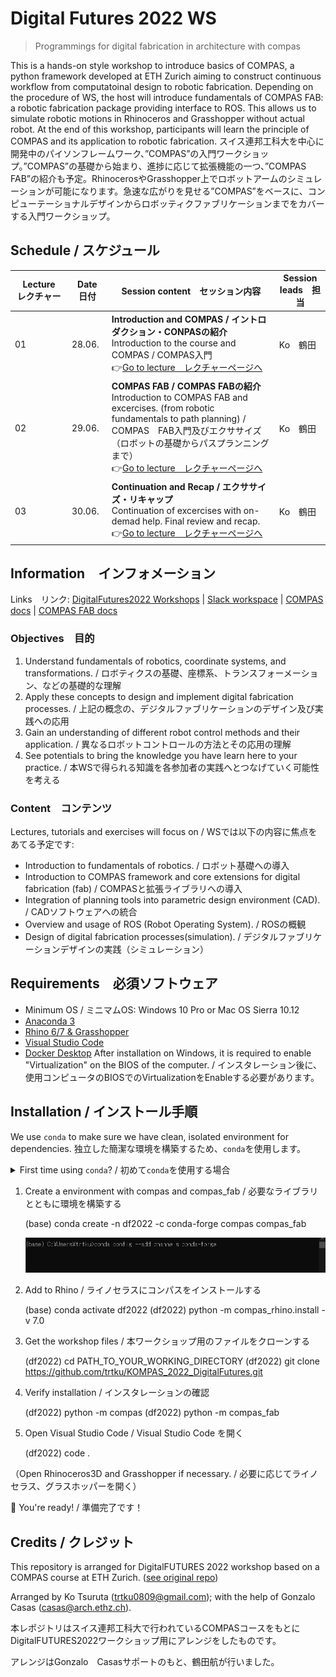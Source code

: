 # Digital Futures 2022 WS

> Programmings for digital fabrication in architecture with compas

This is a hands-on style workshop to introduce basics of COMPAS, a python framework developed at ETH Zurich aiming to construct continuous workflow from computatoinal design to robotic fabrication. Depending on the procedure of WS, the host will introduce fundamentals of COMPAS FAB: a robotic fabrication package providing interface to ROS. This allows us to simulate robotic motions in Rhinoceros and Grasshopper without actual robot. At the end of this workshop, participants will learn the principle of COMPAS and its application to robotic fabrication.
スイス連邦工科大を中心に開発中のパイソンフレームワーク、”COMPAS”の入門ワークショップ。”COMPAS”の基礎から始まり、進捗に応じて拡張機能の一つ、”COMPAS FAB”の紹介も予定。RhinocerosやGrasshopper上でロボットアームのシミュレーションが可能になります。急速な広がりを見せる”COMPAS”をベースに、コンピューテーショナルデザインからロボッティクファブリケーションまでをカバーする入門ワークショップ。

## Schedule / スケジュール

| Lecture　レクチャー | Date　日付   | Session content　セッション内容                                                                                                                                                                                                                                                                                                                                                                                                                          | Session leads　担当      |
|---------|--------|------------------------------------------------------------------------------------------------------------------------------------------------------------------------------------------------------------------------------------------------------------------------------------------------------------------------------------------------------------------------------------------------------------------------------------------|--------------------|
| 01      | 28.06. | **Introduction and COMPAS / イントロダクション・CONPASの紹介**<br>Introduction to the course and COMPAS / COMPAS入門<br>👉[Go to lecture　レクチャーページへ](lecture_01/README.md)                                                                                                                                                               | Ko　鶴田                |
| 02      | 29.06. | **COMPAS FAB / COMPAS FABの紹介**<br>Introduction to COMPAS FAB and excercises. (from robotic fundamentals to path planning) / COMPAS　FAB入門及びエクササイズ（ロボットの基礎からパスプランニングまで）<br>👉[Go to lecture　レクチャーページへ](lecture_02/README.md)                                                                                                                                                                                                           | Ko　鶴田       |
| 03      | 30.06. | **Continuation and Recap / エクササイズ・リキャップ**<br>Continuation of excercises with on-demad help. Final review and recap.<br>👉[Go to lecture　レクチャーページへ](lecture_03/README.md)                                                                                                                                                                                        | Ko　鶴田       |


## Information　インフォメーション

Links　リンク:
[DigitalFutures2022 Workshops](https://digitalfutures.international/workshop/programmings-for-digital-fabrication-in-architecture-with-compas/) |
[Slack workspace](https://join.slack.com/t/digitalfuture2022ws/shared_invite/zt-1brmimbtc-XRDzAF36pFCYHiYqCLywKQ) |
[COMPAS docs](https://compas.dev) |
[COMPAS FAB docs](https://gramaziokohler.github.io/compas_fab/latest/)

### Objectives　目的

1. Understand fundamentals of robotics, coordinate systems, and transformations. / ロボティクスの基礎、座標系、トランスフォーメーション、などの基礎的な理解
1. Apply these concepts to design and implement digital fabrication processes. / 上記の概念の、デジタルファブリケーションのデザイン及び実践への応用
1. Gain an understanding of different robot control methods and their application. / 異なるロボットコントロールの方法とその応用の理解
1. See potentials to bring the knowledge you have learn here to your practice. / 本WSで得られる知識を各参加者の実践へとつなげていく可能性を考える


### Content　コンテンツ

Lectures, tutorials and exercises will focus on / WSでは以下の内容に焦点をあてる予定です:

* Introduction to fundamentals of robotics. / ロボット基礎への導入
* Introduction to COMPAS framework and core extensions for digital fabrication (fab) / COMPASと拡張ライブラリへの導入
* Integration of planning tools into parametric design environment (CAD). / CADソフトウェアへの統合
* Overview and usage of ROS (Robot Operating System). / ROSの概観
* Design of digital fabrication processes(simulation). / デジタルファブリケーションデザインの実践（シミュレーション）

## Requirements　必須ソフトウェア

* Minimum OS / ミニマムOS: Windows 10 Pro or Mac OS Sierra 10.12
* [Anaconda 3](https://www.anaconda.com/distribution/)
* [Rhino 6/7 & Grasshopper](https://www.rhino3d.com/download)
* [Visual Studio Code](https://code.visualstudio.com/)
* [Docker Desktop](https://www.docker.com/products/docker-desktop) After installation on Windows, it is required to enable "Virtualization" on the BIOS of the computer. / インスタレーション後に、使用コンピュータのBIOSでのVirtualizationをEnableする必要があります。

## Installation / インストール手順

We use `conda` to make sure we have clean, isolated environment for dependencies.
独立した簡潔な環境を構築するため、`conda`を使用します。

<details><summary>First time using <code>conda</code>? / 初めて<code>conda</code>を使用する場合</summary>
<p>

Make sure you run this at least once:
少なくとも一度は以下のコマンドを走らせてください：

    (base) conda config --add channels conda-forge

![image of anaconda](https://github.com/trtku/KOMPAS_2022_DigitalFutures/blob/main/img/conda%201%20add%20conda%20forge.PNG)

</p>
</details>

1. Create a environment with compas and compas_fab / 必要なライブラリとともに環境を構築する

    (base) conda create -n df2022 -c conda-forge compas compas_fab

    ![image of anaconda](https://github.com/trtku/KOMPAS_2022_DigitalFutures/blob/main/img/conda%201%20add%20conda%20forge.PNG)


1.  Add to Rhino / ライノセラスにコンパスをインストールする

    (base)   conda activate df2022
    (df2022) python -m compas_rhino.install -v 7.0

1.  Get the workshop files / 本ワークショップ用のファイルをクローンする

    (df2022) cd PATH_TO_YOUR_WORKING_DIRECTORY
    (df2022) git clone https://github.com/trtku/KOMPAS_2022_DigitalFutures.git

1.  Verify installation / インスタレーションの確認

    (df2022) python -m compas
    (df2022) python -m compas_fab

1.  Open Visual Studio Code / Visual Studio Code を開く

    (df2022) code .

（Open Rhinoceros3D and Grasshopper if necessary. / 必要に応じてライノセラス、グラスホッパーを開く）

🚀 You're ready! / 準備完了です！

## Credits / クレジット

This repository is arranged for DigitalFUTURES 2022 workshop based on a COMPAS course at ETH Zurich. ([see original repo](https://github.com/compas-teaching/COMPAS-II-FS2022))

Arranged by Ko Tsuruta (<trtku0809@gmail.com>); with the help of Gonzalo Casas (<casas@arch.ethz.ch>).

本レポジトリはスイス連邦工科大で行われているCOMPASコースをもとにDigitalFUTURES2022ワークショップ用にアレンジをしたものです。

アレンジはGonzalo　Casasサポートのもと、鶴田航が行いました。
